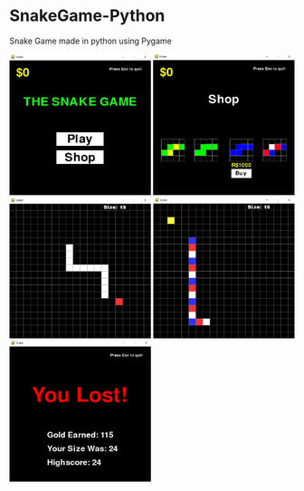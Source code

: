 # SnakeGame-Python
Snake Game made in python using Pygame

<div>
  <img src="https://raw.githubusercontent.com/NoanFelipe/SnakeGame-Python/master/Screenshots/Capture.PNG" width='250' height='250'>
  <img src="https://raw.githubusercontent.com/NoanFelipe/SnakeGame-Python/master/Screenshots/Shop.PNG" width="250" height="250">
  <img src="https://raw.githubusercontent.com/NoanFelipe/SnakeGame-Python/master/Screenshots/Gameplay1.PNG" width="250" height="250">
  <img src="https://github.com/NoanFelipe/SnakeGame-Python/blob/master/Screenshots/Gameplay2.PNG?raw=true" width="250" height="250">
  <img src="https://github.com/NoanFelipe/SnakeGame-Python/blob/master/Screenshots/Lost.PNG?raw=true" width="250" height="250">
</div>

